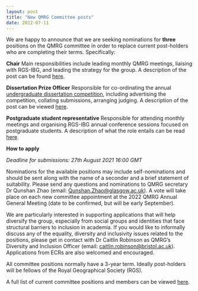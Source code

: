 ```yaml
---
layout: post
title: "New QMRG Committee posts"
date: 2022-07-11
---
```


We are happy to announce that we are seeking nominations for **three** positions on the QMRG committee in order to replace current post-holders who are completing their terms. Specifically:

**Chair**
Main responsibilities include leading monthly QMRG meetings, liaising with RGS-IBG, and leading the strategy for the group. A description of the post can be found [here](https://qmrg.github.io/blog/2022/07/11/QMRG_Chair).

**Dissertation Prize Officer**
Responsible for co-ordinating the annual [undergraduate dissertation competition](https://qmrg.github.io/dissertation_prize), including advertising the competition, collating submissions, arranging judging. A description of the post can be viewed [here](https://qmrg.github.io/blog/2022/07/11/Dissertation_Officer_post).

**Postgraduate student representative**
Responsible for attending monthly meetings and organising RGS-IBG annual conference sessions focused on postgraduate students. A description of what the role entails can be read [here](https://qmrg.github.io/blog/2022/07/11/Postgrad_rep_post).

**How to apply**

*Deadline for submissions: 27th August 2021 16:00 GMT*

Nominations for the available positions may include self-nominations and should be sent along with the name of a seconder and a brief statement of suitability. Please send any questions and nominations to QMRG secretary Dr Qunshan Zhao (email: Qunshan.Zhao@glasgow.ac.uk). A vote will take place on each new committee appointment at the 2022 QMRG Annual General Meeting (date to be confirmed, but will be early September).

We are particularly interested in supporting applications that will help diversify the group, especially from social groups and identities that face structural barriers to inclusion in academia. If you would like to informally discuss any of the equality, diversity and inclusivity issues related to the positions, please get in contact with Dr Caitlin Robinson as QMRG’s Diversity and Inclusion Officer (email: caitlin.robinson@bristol.ac.uk). Applications from ECRs are also welcomed and encouraged.

All committee positions normally have a 3-year term. Ideally post-holders will be fellows of the Royal Geographical Society (RGS).

A full list of current committee positions and members can be viewed [here](https://qmrg.github.io/committee).
